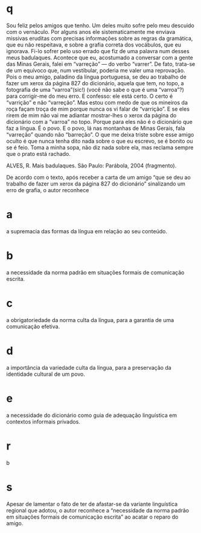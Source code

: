 # q
Sou feliz pelos amigos que tenho. Um deles muito sofre pelo meu descuido com o vernáculo. Por alguns anos ele sistematicamente me enviava missivas eruditas com precisas informações sobre as regras da gramática, que eu não respeitava, e sobre a grafia correta dos vocábulos, que eu ignorava. Fi-lo sofrer pelo uso errado que fiz de uma palavra num desses meus badulaques. Acontece que eu, acostumado a conversar com a gente das Minas Gerais, falei em “varreção” — do verbo “varrer”. De fato, trata-se de um equívoco que, num vestibular, poderia me valer uma reprovação. Pois o meu amigo, paladino da língua portuguesa, se deu ao trabalho de fazer um xerox da página 827 do dicionário, aquela que tem, no topo, a fotografia de uma “varroa”(sic!) (você não sabe o que é uma “varroa”?) para corrigir-me do meu erro. E confesso: ele está certo. O certo é “varrição” e não “varreção”. Mas estou com medo de que os mineiros da roça façam troça de mim porque nunca os vi falar de “varrição”. E se eles rirem de mim não vai me adiantar mostrar-lhes o xerox da página do dicionário com a “varroa” no topo. Porque para eles não é o dicionário que faz a língua. É o povo. E o povo, lá nas montanhas de Minas Gerais, fala “varreção” quando não “barreção”. O que me deixa triste sobre esse amigo oculto é que nunca tenha dito nada sobre o que eu escrevo, se é bonito ou se é feio. Toma a minha sopa, não diz nada sobre ela, mas reclama sempre que o prato está rachado.

ALVES, R. Mais badulaques. São Paulo: Parábola, 2004 (fragmento).

De acordo com o texto, após receber a carta de um amigo “que se deu ao trabalho de fazer um xerox da página 827 do dicionário” sinalizando um erro de grafia, o autor reconhece

# a
a supremacia das formas da língua em relação ao seu conteúdo.

# b
a necessidade da norma padrão em situações formais de comunicação escrita.

# c
a obrigatoriedade da norma culta da língua, para a garantia de uma comunicação efetiva.

# d
a importância da variedade culta da língua, para a preservação da identidade cultural de um povo.

# e
a necessidade do dicionário como guia de adequação linguística em contextos informais privados.

# r
b

# s
Apesar de lamentar o fato de ter de afastar-se da variante linguística regional que adotou, o autor reconhece a “necessidade da norma padrão em situações formais de comunicação escrita” ao acatar o reparo do amigo.
